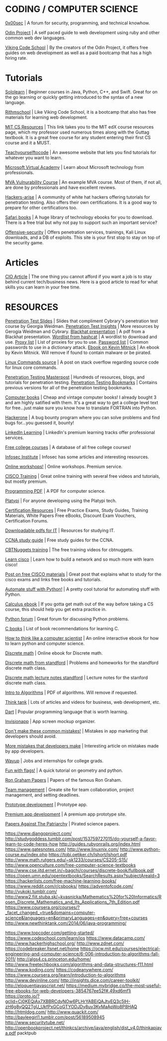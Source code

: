 # CODING / COMPUTER SCIENCE

[0x00sec](https://0x00sec.org/) | A forum for security, programming, and technical knowhow. 

[Odin Project](http://www.theodinproject.com/) | A self paced guide to web development using ruby and other common web dev languages.  

[Viking Code School](https://www.vikingcodeschool.com/) | By the creators of the Odin Project, it offers free guides on web development as well as a paid bootcamp that has a high hiring rate.

# Tutorials 
[Sololearn](https://www.sololearn.com/Courses/) | Beginner courses in Java, Python, C++, and Swift. Great for on the go learning or quickly getting introduced to the syntax of a new language.

[Rithmschool](https://www.rithmschool.com/courses/javascript) | Like Viking Code School, it is a bootcamp that also has free materials for learning web development. 

[MIT CS Resources](https://courses.edx.org/courses/course-v1:MITx+6.00.1x_9+2T2016/wiki/MITx.6.00.1x_9.2T2016/#online-books-tutorials-and-reading-materials) | This link takes you to the MIT edX course resources page, which my professor used numerous times along with the Guttag textbook. It is a great free course for any student entering their first CS course and it a MUST.

[Teachyourselftocode](http://www.teachyourselftocode.com/) | An awesome website that lets you find tutorials for whatever you want to learn. 

[Microsoft Virtual Academy](https://mva.microsoft.com/) | Learn about Microsoft technology from professionals. 

[MVA Vulnurability Course](https://mva.microsoft.com/en-US/training-courses/application-vulnerability-analysis-part-1-introduction-and-tools-16761?l=K2wwQ2uyC_2406218965) | An example MVA course. Most of them, if not all, are done by professionals and have excellent reviews. 

[Hackers-arise](http://www.hackers-arise.com/) | A community of white hat hackers offering tutorials for penetration testing. Also offers their own certifications. It is a good way to prepare for other certifications too. 

[Safari books](https://www.safaribooksonline.com/) | A huge library of technology ebooks for you to download. There is a free trial but why not pay to support such an important service?

[Offensive-security](https://www.offensive-security.com/) | Offers penetration services, trainings, Kali Linux downloads, and a DB of exploits. This site is your first stop to stay on top of the security game.

# Articles
[CIO Article](http://www.cio.com/article/3113938/it-skills-training/10-tech-skills-that-will-earn-you-more-money.html) | The one thing you cannot afford if you want a job is to stay behind current tech/business news. Here is a good article to read for what skills you can learn in your free time.

# RESOURCES
[Penetration Test Slides](https://www.cybrary.it/wp-content/uploads/pdfs/CybraryAdvancedPenSlides.pdf) | Slides that compliment Cybrary's penetration test course by Georgia Weidman.
[Penetration Test Insights](https://www.cybrary.it/wp-content/uploads/guides/Additional_Insights_Georgia.pdf) | More resources by Gerogia Weidman and Cybrary.
[Blackhat presentation](https://www.blackhat.com/presentations/bh-usa-03/bh-us-03-willis-c/bh-us-03-willis.pdf) | A pdf from a Blackhat presentation. 
[Wordlist from hashcat](https://hashcat.net/forum/thread-1236.html) | A wordlist to download and use. 
[Proxy list](http://proxylist.hidemyass.com/search-1308704#listable) | List of proxies for you to use.
[Password list](https://wiki.skullsecurity.org/Passwords) | Common passwords to use in a dictionary attack.
[Ebook on Kevin Mitnick](http://sbisc.ut.ac.ir/wp-content/uploads/2015/10/mitnick.pdf) | An ebook by Kevin Mitnick. Will remove if found to contain malware or be pirated.

[Linux Commands source](http://stackoverflow.com/questions/11528267/where-can-i-find-source-code-for-linux-core-commands) | A post on stack overflow regarding source code for linux core commands.

[Penetration Testing Masterpost](https://github.com/kurobeats/pentest-bookmarks/blob/master/BookmarksList.md) | Hundreds of resources,  blogs, and tutorials for penetration testing.
[Penetration Testing Bookmarks](https://code.google.com/archive/p/pentest-bookmarks/wikis/BookmarksList.wiki) | Contains previous versions for all of the penetration testing bookmarks. 

[Computer books](http://www.oldcomputerbooks.com/) | Cheap and vintage computer books! I already bought 3 and am highly satified with them. It's a great way to get a college level text for free...just make sure you know how to translate FORTRAN into Python. 

[Hackerone](https://hackerone.com/) | A bug bounty program where you can solve problems and find bugs for...you guessed it, bounty!

[LinkedIn Learning](https://www.linkedin.com/learning?trk=nav_learning) | LinkedIn's premium learning tracks offer professional services.

[Free college courses](http://oedb.org/open/) | A database of all free college courses!

[Infosec Institute](https://www.infosecinstitute.com/) | Infosec has some articles and interesting resources.

[Online workshops!](https://www.workshopr.me/) | Online workshops. Premium service.

[CISCO Training](https://www.cbtnuggets.com/) | Great online training with several free videos and tutorials, but mostly premium. 

[Programming PDF](http://blg89.net/blog/wp-content/uploads/2013/11/The-Science-Of-Programming-Gries-038790641X.pdf) | A PDF for computer science. 

[Platypi](https://developers.platypi.io/docs/getting-started) | For anyone developing using the Platypi tech.

[Certification Resources](http://www.mcmcse.com/) |  Free Practice Exams, Study Guides, Training Materials, White Papers Free eBooks, Discount Exam Vouchers, Certification Forums.

[Downloadable pdfs for IT](https://app.box.com/s/8nubhqtu97dvd8do81hm) | Resources for studying IT.

[CCNA study guide](http://www.freeccnastudyguide.com/) | Free study guides for the CCNA.

[CBTNuggets training](https://www.cbtnuggets.com/it-training/cisco-training#) | The free training videos for cbtnuggets.

[Learn cisco](http://www.learncisco.net/courses/icnd-1/building-a-network/the-functions-of-networking.html) | Learn how to build a network and so much more with learn cisco!

[Post on free CISCO materials](https://learningnetwork.cisco.com/thread/15662) | Great post that explains what to study for the cisco exams and links free books and tutorials. 

[Automate stuff with Python!](http://ja-dark.tumblr.com/post/138717912857/automate-the-boring-stuff-with-python-practical) | A pretty cool tutorial for automating stuff with Python. 

[Calculus ebook](http://calculus.math.rpi.edu/rsc/rsc-online.pdf) | If you gotta get math out of the way before taking a CS course, this should help you get extra practice in.

[Python forum](http://python-forum.io/) | Great forum for discussing Python problems.

[C books](http://thisgirlcodes.tumblr.com/post/151946496422/book-recs-for-learning-c-from-stack-overflow) | List of book recommendations for learning C.

[How to think like a computer scientist](http://interactivepython.org/runestone/static/thinkcspy/index.html) | An online interactive ebook for how to learn python and computer science.

[Discrete math](https://www.cs.cornell.edu/~rafael/discmath.pdf) | Online ebook for Discrete math.

[Discrete math from standford](http://web.stanford.edu/class/cs103x/) | Problems and homeworks for the standford discrete math class.

[Discrete math lecture notes standford](https://web.stanford.edu/class/cs103x/cs103x-notes.pdf) | Lecture notes for the stanford discrete math class.

[Intro to Algorithms](http://bayanbox.ir/view/4177858657730907268/introduction-to-algorithms-3rd-edition.pdf) | PDF of algorithms. Will remove if requested.

[Think tank](http://www.newthinktank.com/) | Lots of articles and videos for business, web development, etc.

[Dart](https://www.dartlang.org/) | Popular programming language that is worth learning.

[Invisionapp](https://www.invisionapp.com/) | App screen mockup organizer. 

[Don't make these common mistakes!](https://blog.kissmetrics.com/mistakes-in-app-marketing/) | Mistakes in app marketing that developers should avoid.

[More mistakes that developers make](https://www.entrepreneur.com/article/238849) | Interesting article on mistakes made by app developers. 

[Wayup](https://www.wayup.com/) | Jobs and internships for college grads.

[Fun with flags!](http://progzoo.net/wiki/Python:Flags_with_Polygons_Tutorial) | A quick tutorial on geometry and python.

[Ron Graham Papers](http://www.math.ucsd.edu/~ronspubs/) | Papers of the famous Ron Graham. 

[Team management](https://wiggio.com/index.html?cid=#tpl=home_0) | Greate site for team collaboration, project management, and setting deadlines.

[Prototype development](https://www.justinmind.com/examples) | Prototype app.

[Premium app development](https://proto.io/) | A premium app prototype site.

[Papers Against The Patriarchy](http://thisgirlcodes.tumblr.com/post/153273517442/catsandcode-the-first-pirate-website-in-the) | Pirated science papers. 

https://www.djangoproject.com/
http://studygoddess.tumblr.com/post/153759727015/do-yourself-a-favor-learn-to-code-heres-how
http://guides.rubyonrails.org/index.html
https://www.gatesnotes.com/
http://www.linuxnix.com/
http://www.python-course.eu/index.php
https://tobi.oetiker.ch/lshort/lshort.pdf
http://www.math.rutgers.edu/~sk1233/courses/CS205-S15/
http://www.openculture.com/free-computer-science-textbooks
http://www.cse.iitd.ernet.in/~bagchi/courses/discrete-book/fullbook.pdf
https://open.umn.edu/opentextbooks/SearchResults.aspx?subjectAreaId=3
https://hackerlists.com/free-machine-learning-books/
https://www.reddit.com/r/csbooks/
https://adventofcode.com/
http://yukoki.tumblr.com/
http://www2.fiit.stuba.sk/~kvasnicka/Mathematics%20for%20Informatics/Rosen_Discrete_Mathematics_and_Its_Applications_7th_Edition.pdf
https://www.coursera.org/courses/?_facet_changed_=true&domains=computer-science&languages=en&primaryLanguages=en&query=free+courses
http://www.newthinktank.com/2014/06/java-programming/


https://www.topcoder.com/getting-started/
https://www.codeschool.com/learn/ios
https://www.datacamp.com/
http://www.hackerhighschool.org/
http://www.zdnet.com/
https://codebreaker.ltsnet.net/home
https://ocw.mit.edu/courses/electrical-engineering-and-computer-science/6-006-introduction-to-algorithms-fall-2011/
http://algs4.cs.princeton.edu/home/
http://www.freetechbooks.com/algorithms-and-data-structures-f11.html
http://www.koding.com/
https://codeanywhere.com/
https://www.coursera.org/learn/introduction-to-algorithms
http://www.devinline.com/
http://insights.dice.com/career-toolkit/
http://eloquentjavascript.net/
https://medium.mybridge.co/the-most-useful-free-ebooks-for-web-developers-3854767ee52f#.49xd6mf1i
https://proto.io/?gclid=Cj0KEQiAx7XBBRCdyNOw6PLHrYABEiQAJtyEQ3c5lH-zH6g8yQQ2TgU_UkfPxGCoGTYODJDy8uy3KvMaApWo8P8HAQ
http://htmldog.com/
http://www.quackit.com/
http://bayleegirl1.tumblr.com/post/56189508945
http://www.securitytube.net/
http://openbookproject.net/thinkcs/archive/java/english/dist_v4.0/thinkapjava.pdf
packtpub
